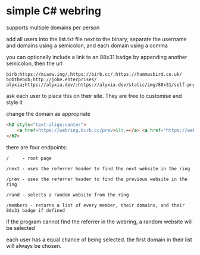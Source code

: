 # simple C# webring

supports multiple domains per person

add all users into the list.txt file next to the binary, separate the username and domains using a semicolon, and each domain using a comma

you can optionally include a link to an 88x31 badge by appending another semicolon, then the url

```
birb;https://miaow.ing/,https://birb.cc/,https://hummusbird.co.uk/
bobthebob;http://joke.enterprises/
alyxia;https://alyxia.dev/;https://alyxia.dev/static/img/88x31/self.png
```

ask each user to place this on their site. They are free to customise and style it

change the domain as appropriate

```html
<h2 style="text-align:center">
    <a href=https://webring.birb.cc/prev>&lt;=</a> <a href="https://webring.birb.cc/">webring</a> <a href=https://webring.birb.cc/next>=&gt;</a>
</h2>
```

there are four endpoints:

```
/     - root page

/next - uses the referrer header to find the next website in the ring

/prev - uses the referrer header to find the previous website in the ring

/rand - selects a random website from the ring

/members - returns a list of every member, their domains, and their 88x31 badge if defined
```

if the program cannot find the referrer in the webring, a random website will be selected

each user has a equal chance of being selected. the first domain in their list will always be chosen.
